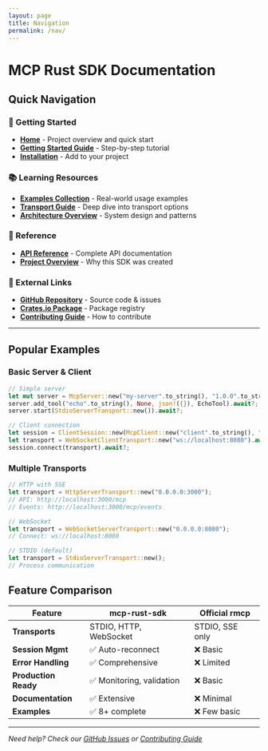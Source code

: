 ```yaml
---
layout: page
title: Navigation
permalink: /nav/
---
```


# MCP Rust SDK Documentation

## Quick Navigation

### 🚀 Getting Started
- [**Home**](/) - Project overview and quick start
- [**Getting Started Guide**](getting-started) - Step-by-step tutorial
- [**Installation**](getting-started#installation) - Add to your project

### 📚 Learning Resources  
- [**Examples Collection**](examples) - Real-world usage examples
- [**Transport Guide**](transports) - Deep dive into transport options
- [**Architecture Overview**](architecture) - System design and patterns

### 📖 Reference
- [**API Reference**](https://docs.rs/mcp-rust-sdk) - Complete API documentation
- [**Project Overview**](https://github.com/YOUR_USERNAME/mcp-rust-sdk/blob/main/PROJECT_OVERVIEW.md) - Why this SDK was created

### 🔗 External Links
- [**GitHub Repository**](https://github.com/YOUR_USERNAME/mcp-rust-sdk) - Source code & issues
- [**Crates.io Package**](https://crates.io/crates/mcp-rust-sdk) - Package registry
- [**Contributing Guide**](https://github.com/YOUR_USERNAME/mcp-rust-sdk/blob/main/CONTRIBUTING.md) - How to contribute

---

## Popular Examples

### Basic Server & Client
```rust
// Simple server
let mut server = McpServer::new("my-server".to_string(), "1.0.0".to_string());
server.add_tool("echo".to_string(), None, json!({}), EchoTool).await?;
server.start(StdioServerTransport::new()).await?;

// Client connection
let session = ClientSession::new(McpClient::new("client".to_string(), "1.0.0".to_string()));
let transport = WebSocketClientTransport::new("ws://localhost:8080").await?;
session.connect(transport).await?;
```

### Multiple Transports
```rust
// HTTP with SSE
let transport = HttpServerTransport::new("0.0.0.0:3000");
// API: http://localhost:3000/mcp
// Events: http://localhost:3000/mcp/events

// WebSocket  
let transport = WebSocketServerTransport::new("0.0.0.0:8080");
// Connect: ws://localhost:8080

// STDIO (default)
let transport = StdioServerTransport::new();
// Process communication
```

## Feature Comparison

| Feature | mcp-rust-sdk | Official rmcp |
|---------|--------------|---------------|
| **Transports** | STDIO, HTTP, WebSocket | STDIO, SSE only |
| **Session Mgmt** | ✅ Auto-reconnect | ❌ Basic |
| **Error Handling** | ✅ Comprehensive | ❌ Limited |
| **Production Ready** | ✅ Monitoring, validation | ❌ Basic |
| **Documentation** | ✅ Extensive | ❌ Minimal |
| **Examples** | ✅ 8+ complete | ❌ Few basic |

---

*Need help? Check our [GitHub Issues](https://github.com/YOUR_USERNAME/mcp-rust-sdk/issues) or [Contributing Guide](https://github.com/YOUR_USERNAME/mcp-rust-sdk/blob/main/CONTRIBUTING.md)*
